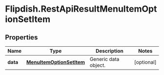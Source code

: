 # Flipdish.RestApiResultMenuItemOptionSetItem

## Properties
Name | Type | Description | Notes
------------ | ------------- | ------------- | -------------
**data** | [**MenuItemOptionSetItem**](MenuItemOptionSetItem.md) | Generic data object. | [optional] 


